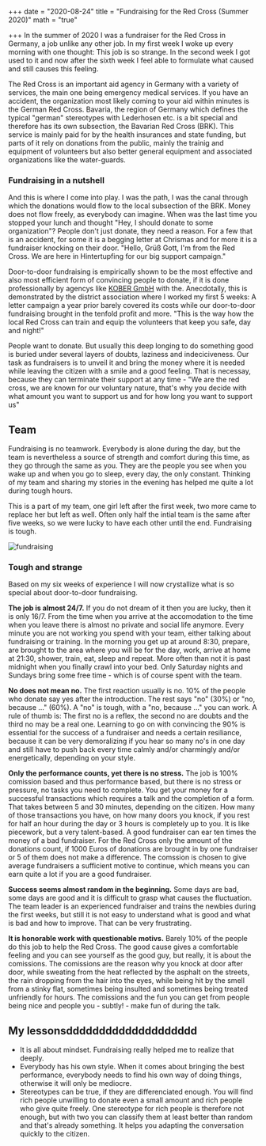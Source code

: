 +++
date = "2020-08-24"
title = "Fundraising for the Red Cross (Summer 2020)"
math = "true"

+++
In the summer of 2020 I was a fundraiser for the Red Cross in Germany, a job unlike any other job. In my first week I woke up every morning with one thought: This job is so strange. In the second week I got used to it and now after the sixth week I feel able to formulate what caused and still causes this feeling. 


The Red Cross is an important aid agency in Germany with a variety of services, the main one being emergency medical services. If you have an accident, the organization most likely coming to your aid within minutes is the German Red Cross. Bavaria, the region of Germany which defines the typical "german" stereotypes with Lederhosen etc. is a bit special and therefore has its own subsection, the Bavarian Red Cross (BRK). This service is mainly paid for by the health insurances and state funding, but parts of it rely on donations from the public, mainly the trainig and equipment of volunteers but also better general equipment and associated organizations like the water-guards. 


### Fundraising in a nutshell

And this is where I come into play. I was the path, I was the canal through which the donations would flow to the local subsection of the BRK. Money does not flow freely, as everybody can imagine. When was the last time you stopped your lunch and thought "Hey, I should donate to some organization"? People don't just donate, they need a reason. For a few that is an accident, for some it is a begging letter at Chrismas and for more it is a fundraiser knocking on their door. "Hello, Grüß Gott, I'm from the Red Cross. We are here in Hintertupfing for our big support campaign."

Door-to-door fundraising is empirically shown to be the most effective and also most efficient form of convincing people to donate, if it is done professionally by agencys like [KOBER GmbH](https://deinferienjob.com/unternehmen/) with the. Anecdotally, this is demonstrated by the district association where I worked my first 5 weeks: A letter campaign a year prior barely covered its costs while our door-to-door fundraising brought in the tenfold profit and more. "This is the way how the local Red Cross can train and equip the volunteers that keep you safe, day and night!"

People want to donate. But usually this deep longing to do something good is buried under several layers of doubts, laziness and indeciciveness. Our task as fundraisers is to unveil it and bring the money where it is needed while leaving the citizen with a smile and a good feeling. That is necessay, because they can terminate their support at any time - "We are the red cross, we are known for our voluntary nature, that's why you decide with what amount you want to support us and for how long you want to support us"


## Team

Fundraising is no teamwork. Everybody is alone during the day, but the team is nevertheless a source of strength and comfort during this time, as they go through the same as you. They are the people you see when you wake up and when you go to sleep, every day, the only constant. Thinking of my team and sharing my stories in the evening has helped me quite a lot during tough hours.

This is a part of my team, one girl left after the first week, two more came to replace her but left as well. Often only half the intial team is the same after five weeks, so we were lucky to have each other until the end. Fundraising is tough.

![fundraising](/fundraising.jpg)

### Tough and strange

Based on my six weeks of experience I will now crystallize what is so special about door-to-door fundraising.


**The job is almost 24/7.**
If you do not dream of it then you are lucky, then it is only 16/7. From the time when you arrive at the accomodation to the time when you leave there is almost no private and social life anymore. Every minute you are not working you spend with your team, either talking about fundraising or training. In the morning you get up at around 8:30, prepare, are brought to the area where you will be for the day, work, arrive at home at 21:30, shower, train, eat, sleep and repeat. More often than not it is past midnight when you finally crawl into your bed. Only Saturday nights and Sundays bring some free time - which is of course spent with the team.


**No does not mean no.**
The first reaction usually is no. 10% of the people who donate say yes after the introduction. The rest says "no" (30%) or "no, because ..." (60%). A "no" is tough, with a "no, because ..." you can work. A rule of thumb is: The first no is a reflex, the second no are doubts and the third no may be a real one. Learning to go on with convincing the 90% is essential for the success of a fundraiser and needs a certain resiliance, because it can be very demoralizing if you hear so many no's in one day and still have to push back every time calmly and/or charmingly and/or energetically, depending on your style.


**Only the performance counts, yet there is no stress.**
The job is 100% comission based and thus performance based, but there is no stress or pressure, no tasks you need to complete. You get your money for a successful transactions which requires a talk and the completion of a form. That takes between 5 and 30 minutes, depending on the citizen. How many of those transactions you have, on how many doors you knock, if you rest for half an hour during the day or 3 hours is completely up to you. It is like piecework, but a very talent-based. A good fundraiser can ear ten times the money of a bad fundraiser. For the Red Cross only the amount of the donations count, if 1000 Euros of donations are brought in by one fundraiser or 5 of them does not make a difference. The comssion is chosen to give average fundraisers a sufficient motive to continue, which means you can earn quite a lot if you are a good fundraiser.


**Success seems almost random in the beginning.**
Some days are bad, some days are good and it is difficult to grasp what causes the fluctuation. The team leader is an experienced fundraiser and trains the newbies during the first weeks, but still it is not easy to understand what is good and what is bad and how to improve. That can be very frustrating.


**It is honorable work with questionable motivs.**
Barely 10% of the people do this job to help the Red Cross. The good cause gives a comfortable feeling and you can see yourself as the good guy, but really, it is about the comissions. The comissions are the reason why you knock at door after door, while sweating from the heat reflected by the asphalt on the streets, the rain dropping from the hair into the eyes, while being hit by the smell from a stinky flat, sometimes being insulted and sometimes being treated unfriendly for hours. The comissions and the fun you can get from people being nice and people you - subtly! - make fun of during the talk.

## My lessonsdddddddddddddddddddd

- It is all about mindset. Fundraising really helped me to realize that deeply.
- Everybody has his own style. When it comes about bringing the best performance, everybody needs to find his own way of doing things, otherwise it will only be mediocre.
- Stereotypes can be true, if they are differenciated enough. You will find rich people unwilling to donate even a small amount and rich people who give quite freely. One stereotype for rich people is therefore not enough, but with two you can classify them at least better than random and that's already something. It helps you adapting the conversation quickly to the citizen.